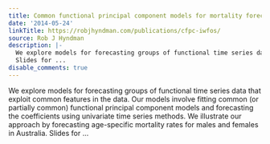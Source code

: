 ```yaml
---
title: Common functional principal component models for mortality forecasting
date: '2014-05-24'
linkTitle: https://robjhyndman.com/publications/cfpc-iwfos/
source: Rob J Hyndman
description: |-
  We explore models for forecasting groups of functional time series data that exploit common features in the data. Our models involve fitting common (or partially common) functional principal component models and forecasting the coefficients using univariate time series methods. We illustrate our approach by forecasting age-specific mortality rates for males and females in Australia.
  Slides for ...
disable_comments: true
---
```

We explore models for forecasting groups of functional time series data that exploit common features in the data. Our models involve fitting common (or partially common) functional principal component models and forecasting the coefficients using univariate time series methods. We illustrate our approach by forecasting age-specific mortality rates for males and females in Australia.
Slides for ...